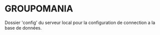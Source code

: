 # GROUPOMANIA
Dossier 'config' du serveur local pour la configuration de connection a la base de données.